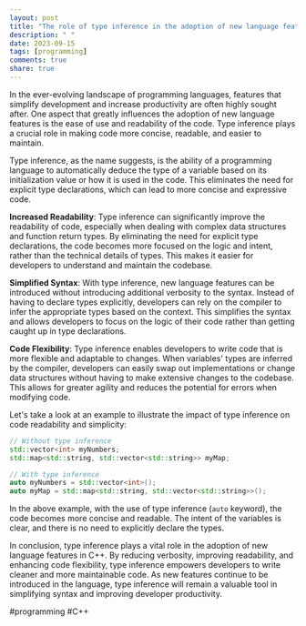 ```yaml
---
layout: post
title: "The role of type inference in the adoption of new language features in C++"
description: " "
date: 2023-09-15
tags: [programming]
comments: true
share: true
---
```


In the ever-evolving landscape of programming languages, features that simplify development and increase productivity are often highly sought after. One aspect that greatly influences the adoption of new language features is the ease of use and readability of the code. Type inference plays a crucial role in making code more concise, readable, and easier to maintain. 

Type inference, as the name suggests, is the ability of a programming language to automatically deduce the type of a variable based on its initialization value or how it is used in the code. This eliminates the need for explicit type declarations, which can lead to more concise and expressive code. 

**Increased Readability**: Type inference can significantly improve the readability of code, especially when dealing with complex data structures and function return types. By eliminating the need for explicit type declarations, the code becomes more focused on the logic and intent, rather than the technical details of types. This makes it easier for developers to understand and maintain the codebase.

**Simplified Syntax**: With type inference, new language features can be introduced without introducing additional verbosity to the syntax. Instead of having to declare types explicitly, developers can rely on the compiler to infer the appropriate types based on the context. This simplifies the syntax and allows developers to focus on the logic of their code rather than getting caught up in type declarations.

**Code Flexibility**: Type inference enables developers to write code that is more flexible and adaptable to changes. When variables' types are inferred by the compiler, developers can easily swap out implementations or change data structures without having to make extensive changes to the codebase. This allows for greater agility and reduces the potential for errors when modifying code.

Let's take a look at an example to illustrate the impact of type inference on code readability and simplicity:

```cpp
// Without type inference
std::vector<int> myNumbers;
std::map<std::string, std::vector<std::string>> myMap;

// With type inference
auto myNumbers = std::vector<int>();
auto myMap = std::map<std::string, std::vector<std::string>>();
```

In the above example, with the use of type inference (`auto` keyword), the code becomes more concise and readable. The intent of the variables is clear, and there is no need to explicitly declare the types.

In conclusion, type inference plays a vital role in the adoption of new language features in C++. By reducing verbosity, improving readability, and enhancing code flexibility, type inference empowers developers to write cleaner and more maintainable code. As new features continue to be introduced in the language, type inference will remain a valuable tool in simplifying syntax and improving developer productivity.

#programming #C++
